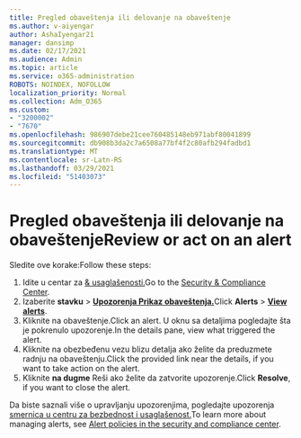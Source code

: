 ```yaml
---
title: Pregled obaveštenja ili delovanje na obaveštenje
ms.author: v-aiyengar
author: AshaIyengar21
manager: dansimp
ms.date: 02/17/2021
ms.audience: Admin
ms.topic: article
ms.service: o365-administration
ROBOTS: NOINDEX, NOFOLLOW
localization_priority: Normal
ms.collection: Adm_O365
ms.custom:
- "3200002"
- "7670"
ms.openlocfilehash: 986907debe21cee760485148eb971abf80041899
ms.sourcegitcommit: db908b3da2c7a6508a77bf4f2c80afb294fadbd1
ms.translationtype: MT
ms.contentlocale: sr-Latn-RS
ms.lasthandoff: 03/29/2021
ms.locfileid: "51403073"
---
```

# <a name="review-or-act-on-an-alert"></a><span data-ttu-id="eb707-102">Pregled obaveštenja ili delovanje na obaveštenje</span><span class="sxs-lookup"><span data-stu-id="eb707-102">Review or act on an alert</span></span>

<span data-ttu-id="eb707-103">Sledite ove korake:</span><span class="sxs-lookup"><span data-stu-id="eb707-103">Follow these steps:</span></span>

1. <span data-ttu-id="eb707-104">Idite u centar za [& usaglašenosti.](https://go.microsoft.com/fwlink/p/?linkid=2077143)</span><span class="sxs-lookup"><span data-stu-id="eb707-104">Go to the [Security & Compliance Center](https://go.microsoft.com/fwlink/p/?linkid=2077143).</span></span>
1. <span data-ttu-id="eb707-105">Izaberite **stavku**  >  **[Upozorenja Prikaz obaveštenja.](https://go.microsoft.com/fwlink/?linkid=2103301)**</span><span class="sxs-lookup"><span data-stu-id="eb707-105">Click **Alerts** > **[View alerts](https://go.microsoft.com/fwlink/?linkid=2103301)**.</span></span>
1. <span data-ttu-id="eb707-106">Kliknite na obaveštenje.</span><span class="sxs-lookup"><span data-stu-id="eb707-106">Click an alert.</span></span> <span data-ttu-id="eb707-107">U oknu sa detaljima pogledajte šta je pokrenulo upozorenje.</span><span class="sxs-lookup"><span data-stu-id="eb707-107">In the details pane, view what triggered the alert.</span></span>
1. <span data-ttu-id="eb707-108">Kliknite na obezbeđenu vezu blizu detalja ako želite da preduzmete radnju na obaveštenju.</span><span class="sxs-lookup"><span data-stu-id="eb707-108">Click the provided link near the details, if you want to take action on the alert.</span></span>
1. <span data-ttu-id="eb707-109">Kliknite **na dugme** Reši ako želite da zatvorite upozorenje.</span><span class="sxs-lookup"><span data-stu-id="eb707-109">Click **Resolve**, if you want to close the alert.</span></span>

<span data-ttu-id="eb707-110">Da biste saznali više o upravljanju upozorenjima, pogledajte upozorenja [smernica u centru za bezbednost i usaglašenost.](https://go.microsoft.com/fwlink/?linkid=2103211)</span><span class="sxs-lookup"><span data-stu-id="eb707-110">To learn more about managing alerts, see [Alert policies in the security and compliance center](https://go.microsoft.com/fwlink/?linkid=2103211).</span></span>

